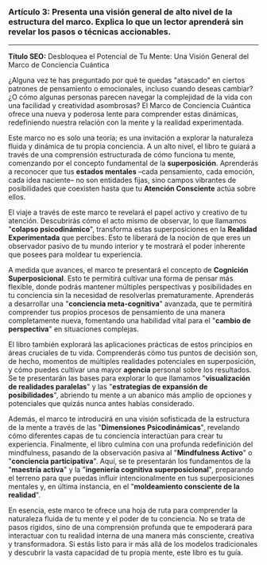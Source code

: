 ### Artículo 3: Presenta una visión general de alto nivel de la estructura del marco. Explica lo que un lector aprenderá sin revelar los pasos o técnicas accionables.
---

**Título SEO:** Desbloquea el Potencial de Tu Mente: Una Visión General del Marco de Conciencia Cuántica



¿Alguna vez te has preguntado por qué te quedas "atascado" en ciertos patrones de pensamiento o emocionales, incluso cuando deseas cambiar? ¿O cómo algunas personas parecen navegar la complejidad de la vida con una facilidad y creatividad asombrosas? El Marco de Conciencia Cuántica ofrece una nueva y poderosa lente para comprender estas dinámicas, redefiniendo nuestra relación con la mente y la realidad experimentada.

Este marco no es solo una teoría; es una invitación a explorar la naturaleza fluida y dinámica de tu propia conciencia. A un alto nivel, el libro te guiará a través de una comprensión estructurada de cómo funciona tu mente, comenzando por el concepto fundamental de la **superposición**. Aprenderás a reconocer que tus **estados mentales** –cada pensamiento, cada emoción, cada idea naciente– no son entidades fijas, sino campos vibrantes de posibilidades que coexisten hasta que tu **Atención Consciente** actúa sobre ellos.

El viaje a través de este marco te revelará el papel activo y creativo de tu atención. Descubrirás cómo el acto mismo de observar, lo que llamamos "**colapso psicodinámico**", transforma estas superposiciones en la **Realidad Experimentada** que percibes. Esto te liberará de la noción de que eres un observador pasivo de tu mundo interior y te mostrará el poder inherente que posees para moldear tu experiencia.

A medida que avances, el marco te presentará el concepto de **Cognición Superposicional**. Esto te permitirá cultivar una forma de pensar más flexible, donde podrás mantener múltiples perspectivas y posibilidades en tu conciencia sin la necesidad de resolverlas prematuramente. Aprenderás a desarrollar una "**conciencia meta-cognitiva**" avanzada, que te permitirá comprender tus propios procesos de pensamiento de una manera completamente nueva, fomentando una habilidad vital para el "**cambio de perspectiva**" en situaciones complejas.

El libro también explorará las aplicaciones prácticas de estos principios en áreas cruciales de tu vida. Comprenderás cómo tus puntos de decisión son, de hecho, momentos de múltiples realidades potenciales en superposición, y cómo puedes cultivar una mayor **agencia** personal sobre los resultados. Se te presentarán las bases para explorar lo que llamamos "**visualización de realidades paralelas**" y las "**estrategias de expansión de posibilidades**", abriendo tu mente a un abanico más amplio de opciones y potenciales que quizás nunca antes habías considerado.

Además, el marco te introducirá en una visión sofisticada de la estructura de la mente a través de las "**Dimensiones Psicodinámicas**", revelando cómo diferentes capas de tu conciencia interactúan para crear tu experiencia. Finalmente, el libro culmina con una profunda redefinición del mindfulness, pasando de la observación pasiva al "**Mindfulness Activo**" o "**conciencia participativa**". Aquí, se te presentarán los fundamentos de la "**maestría activa**" y la "**ingeniería cognitiva superposicional**", preparando el terreno para que puedas influir intencionalmente en tus superposiciones mentales y, en última instancia, en el "**moldeamiento consciente de la realidad**".

En esencia, este marco te ofrece una hoja de ruta para comprender la naturaleza fluida de tu mente y el poder de tu conciencia. No se trata de pasos rígidos, sino de una comprensión profunda que te empoderará para interactuar con tu realidad interna de una manera más consciente, creativa y transformadora. Si estás listo para ir más allá de los modelos tradicionales y descubrir la vasta capacidad de tu propia mente, este libro es tu guía.